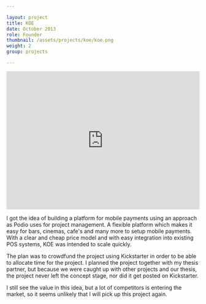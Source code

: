 ```yaml
---

layout: project
title: KOE
date: October 2013
role: Founder
thumbnail: /assets/projects/koe/koe.png
weight: 2
group: projects

---
```


<iframe src="https://player.vimeo.com/video/79963001" width="100%" height="360" frameborder="0" webkitallowfullscreen mozallowfullscreen allowfullscreen></iframe>

I got the idea of building a platform for mobile payments using an approach as Podio uses for project management. A flexible platform which makes it easy for bars, cinemas, cafe's and many more to setup mobile payments. With a clear and cheap price model and with easy integration into existing POS systems, KOE was intended to scale quickly.

The plan was to crowdfund the project using Kickstarter in order to be able to allocate time for the project. I planned the project together with my thesis partner, but because we were caught up with other projects and our thesis, the project never left the concept stage, nor did it get posted on Kickstarter.

I still see the value in this idea, but a lot of competitors is entering the market, so it seems unlikely that I will pick up this project again.
